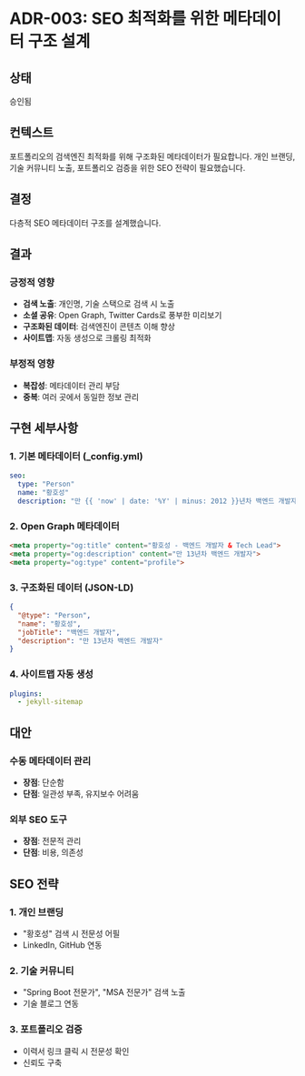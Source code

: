 # ADR-003: SEO 최적화를 위한 메타데이터 구조 설계

## 상태
승인됨

## 컨텍스트
포트폴리오의 검색엔진 최적화를 위해 구조화된 메타데이터가 필요합니다. 개인 브랜딩, 기술 커뮤니티 노출, 포트폴리오 검증을 위한 SEO 전략이 필요했습니다.

## 결정
다층적 SEO 메타데이터 구조를 설계했습니다.

## 결과

### 긍정적 영향
- **검색 노출**: 개인명, 기술 스택으로 검색 시 노출
- **소셜 공유**: Open Graph, Twitter Cards로 풍부한 미리보기
- **구조화된 데이터**: 검색엔진이 콘텐츠 이해 향상
- **사이트맵**: 자동 생성으로 크롤링 최적화

### 부정적 영향
- **복잡성**: 메타데이터 관리 부담
- **중복**: 여러 곳에서 동일한 정보 관리

## 구현 세부사항

### 1. 기본 메타데이터 (_config.yml)
```yaml
seo:
  type: "Person"
  name: "황호성"
  description: "만 {{ 'now' | date: '%Y' | minus: 2012 }}년차 백엔드 개발자"
```

### 2. Open Graph 메타데이터
```html
<meta property="og:title" content="황호성 - 백엔드 개발자 & Tech Lead">
<meta property="og:description" content="만 13년차 백엔드 개발자">
<meta property="og:type" content="profile">
```

### 3. 구조화된 데이터 (JSON-LD)
```json
{
  "@type": "Person",
  "name": "황호성",
  "jobTitle": "백엔드 개발자",
  "description": "만 13년차 백엔드 개발자"
}
```

### 4. 사이트맵 자동 생성
```yaml
plugins:
  - jekyll-sitemap
```

## 대안

### 수동 메타데이터 관리
- **장점**: 단순함
- **단점**: 일관성 부족, 유지보수 어려움

### 외부 SEO 도구
- **장점**: 전문적 관리
- **단점**: 비용, 의존성

## SEO 전략

### 1. 개인 브랜딩
- "황호성" 검색 시 전문성 어필
- LinkedIn, GitHub 연동

### 2. 기술 커뮤니티
- "Spring Boot 전문가", "MSA 전문가" 검색 노출
- 기술 블로그 연동

### 3. 포트폴리오 검증
- 이력서 링크 클릭 시 전문성 확인
- 신뢰도 구축
